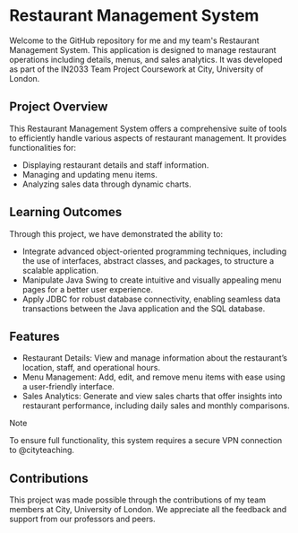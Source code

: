 # Restaurant Management System
Welcome to the GitHub repository for me and my team's Restaurant Management System. This application is designed to manage restaurant operations including details, menus, and sales analytics. It was developed as part of the IN2033 Team Project Coursework at City, University of London.

## Project Overview
This Restaurant Management System offers a comprehensive suite of tools to efficiently handle various aspects of restaurant management. It provides functionalities for:
- Displaying restaurant details and staff information.
- Managing and updating menu items.
- Analyzing sales data through dynamic charts.

## Learning Outcomes
Through this project, we have demonstrated the ability to:
- Integrate advanced object-oriented programming techniques, including the use of interfaces, abstract classes, and packages, to structure a scalable application.
- Manipulate Java Swing to create intuitive and visually appealing menu pages for a better user experience.
- Apply JDBC for robust database connectivity, enabling seamless data transactions between the Java application and the SQL database.

## Features
- Restaurant Details: View and manage information about the restaurant’s location, staff, and operational hours.
- Menu Management: Add, edit, and remove menu items with ease using a user-friendly interface.
- Sales Analytics: Generate and view sales charts that offer insights into restaurant performance, including daily sales and monthly comparisons.

> [!NOTE]
> To ensure full functionality, this system requires a secure VPN connection to @cityteaching.

## Contributions
This project was made possible through the contributions of my team members at City, University of London. We appreciate all the feedback and support from our professors and peers.

